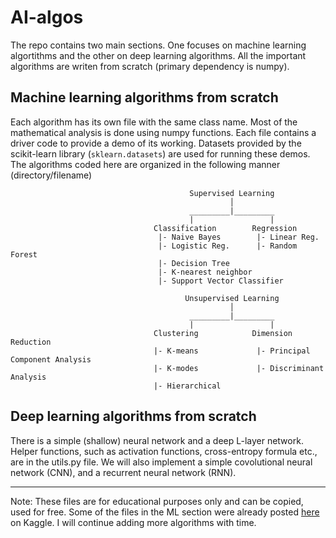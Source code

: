 # AI-algos

The repo contains two main sections. One focuses on machine learning algortithms and the other on deep learning algorithms. All the important algorithms are writen from scratch (primary dependency is numpy). 

## Machine learning algorithms from scratch

Each algorithm has its own file with the same class name. Most of the mathematical analysis is done using numpy functions. Each file contains a driver code to provide a demo of its working. Datasets provided by the scikit-learn library (`sklearn.datasets`) are used for running these demos.
The algorithms coded here are organized in the following manner (directory/filename)

```
                                        Supervised Learning
                                                 │   
                                        _________|_________
                                        |                 |
                                Classification        Regression
                                 |- Naive Bayes        |- Linear Reg.
                                 |- Logistic Reg.      |- Random Forest
                                 |- Decision Tree
                                 |- K-nearest neighbor
                                 |- Support Vector Classifier
```

```
                                       Unsupervised Learning
                                                 │   
                                        _________|_________
                                        |                 |
                                Clustering            Dimension Reduction  
                                |- K-means             |- Principal Component Analysis
                                |- K-modes             |- Discriminant Analysis
                                |- Hierarchical 
```

## Deep learning algorithms from scratch

There is a simple (shallow) neural network and a deep L-layer network. Helper functions, such as activation functions, cross-entropy formula etc., are in the utils.py file. We will also implement a simple covolutional neural network (CNN), and a recurrent neural network (RNN).

---
Note: These files are for educational purposes only and can be copied, used for free. Some of the files in the ML section were already posted [here](https://www.kaggle.com/milan400/machine-learning-algorithms-from-scratch/notebook) on Kaggle. I will continue adding more algorithms with time.
